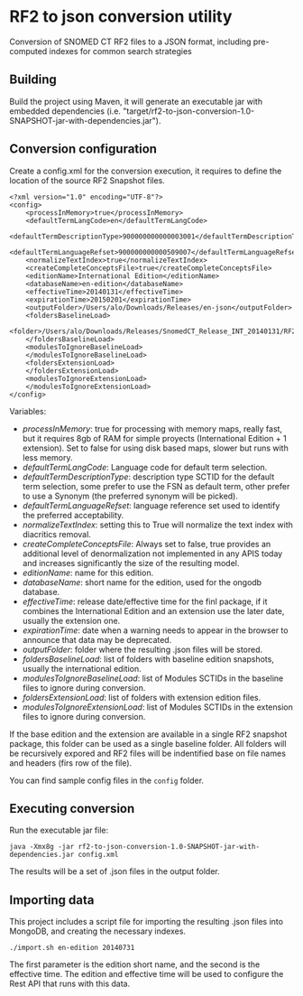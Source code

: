 RF2 to json conversion utility
==============================

Conversion of SNOMED CT RF2 files to a JSON format, including pre-computed indexes for common search strategies

Building
--------

Build the project using Maven, it will generate an executable jar with embedded dependencies (i.e. "target/rf2-to-json-conversion-1.0-SNAPSHOT-jar-with-dependencies.jar").

Conversion configuration
------------------------

Create a config.xml for the conversion execution, it requires to define the location of the source RF2 Snapshot files.

```
<?xml version="1.0" encoding="UTF-8"?>
<config>
    <processInMemory>true</processInMemory>
    <defaultTermLangCode>en</defaultTermLangCode>
    <defaultTermDescriptionType>900000000000003001</defaultTermDescriptionType>
    <defaultTermLanguageRefset>900000000000509007</defaultTermLanguageRefset>
    <normalizeTextIndex>true</normalizeTextIndex>
    <createCompleteConceptsFile>true</createCompleteConceptsFile>
    <editionName>International Edition</editionName>
    <databaseName>en-edition</databaseName>
    <effectiveTime>20140131</effectiveTime>
    <expirationTime>20150201</expirationTime>
    <outputFolder>/Users/alo/Downloads/Releases/en-json</outputFolder>
    <foldersBaselineLoad>
        <folder>/Users/alo/Downloads/Releases/SnomedCT_Release_INT_20140131/RF2Release/Snapshot</folder>
    </foldersBaselineLoad>
    <modulesToIgnoreBaselineLoad>
    </modulesToIgnoreBaselineLoad>
    <foldersExtensionLoad>
    </foldersExtensionLoad>
    <modulesToIgnoreExtensionLoad>
    </modulesToIgnoreExtensionLoad>
</config>
```
Variables:
  * *processInMemory*: true for processing with memory maps, really fast, but it requires 8gb of RAM for simple proyects (International Edition + 1 extension). Set to false for using disk based maps, slower but runs with less memory.
  * *defaultTermLangCode*: Language code for default term selection.
  * *defaultTermDescriptionType*: description type SCTID for the default term selection, some prefer to use the FSN as default term, other prefer to use a Synonym (the preferred synonym will be picked).
  * *defaultTermLanguageRefset*: language reference set used to identify the preferred acceptability.
  * *normalizeTextIndex*: setting this to True will normalize the text index with diacritics removal.
  * *createCompleteConceptsFile*: Always set to false, true provides an additional level of denormalization not implemented in any APIS today and increases significantly the size of the resulting model.
  * *editionName*: name for this edition.
  * *databaseName*: short name for the edition, used for the ongodb database.
  * *effectiveTime*: release date/effective time for the finl package, if it combines the International Edition and an extension use the later date, usually the extension one.
  * *expirationTime*: date when a warning needs to appear in the browser to announce that data may be deprecated.
  * *outputFolder*: folder where the resulting .json files will be stored.
  * *foldersBaselineLoad*: list of folders with baseline edition snapshots, usually the international edition.
  * *modulesToIgnoreBaselineLoad*: list of Modules SCTIDs in the baseline files to ignore during conversion.
  * *foldersExtensionLoad*: list of folders with extension edition files.
  * *modulesToIgnoreExtensionLoad*: list of Modules SCTIDs in the extension files to ignore during conversion.
 
If the base edition and the extension are available in a single RF2 snapshot package, this folder can be used as a single baseline folder. All folders will be recursively expored and RF2 files will be indentified base on file names and headers (firs row of the file).

You can find sample config files in the ```config``` folder.

Executing conversion
--------------------

Run the executable jar file:

```
java -Xmx8g -jar rf2-to-json-conversion-1.0-SNAPSHOT-jar-with-dependencies.jar config.xml
```

The results will be a set of .json files in the output folder.

Importing data
--------------

This project includes a script file for importing the resulting .json files into MongoDB, and creating the necessary indexes.

```./import.sh en-edition 20140731```

The first parameter is the edition short name, and the second is the effective time.
The edition and effective time will be used to configure the Rest API that runs with this data.

